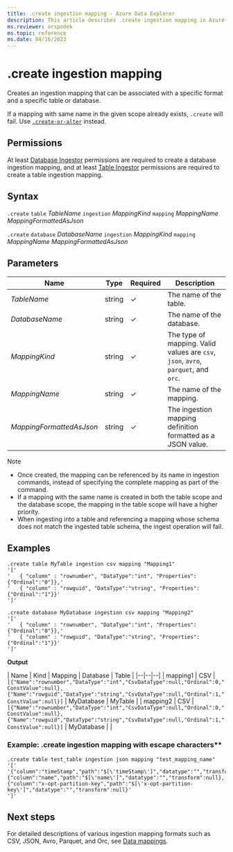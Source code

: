 ```yaml
---
title: .create ingestion mapping - Azure Data Explorer
description: This article describes .create ingestion mapping in Azure Data Explorer.
ms.reviewer: orspodek
ms.topic: reference
ms.date: 04/16/2023
---
```

# .create ingestion mapping

Creates an ingestion mapping that can be associated with a specific format and a specific table or database.

If a mapping with same name in the given scope already exists, `.create` will fail. Use [`.create-or-alter`](create-or-alter-ingestion-mapping-command.md) instead.

## Permissions

At least [Database Ingestor](access-control/role-based-access-control.md) permissions are required to create a database ingestion mapping, and at least [Table Ingestor](access-control/role-based-access-control.md) permissions are required to create a table ingestion mapping.

## Syntax

`.create` `table` *TableName* `ingestion` *MappingKind* `mapping` *MappingName* *MappingFormattedAsJson*

`.create` `database` *DatabaseName* `ingestion` *MappingKind* `mapping` *MappingName* *MappingFormattedAsJson*

## Parameters

|Name|Type|Required|Description|
|--|--|--|--|
| *TableName* | string | &check; | The name of the table.|
| *DatabaseName* | string | &check; | The name of the database.|
| *MappingKind* | string | &check; | The type of mapping. Valid values are `csv`, `json`, `avro`, `parquet`, and `orc`.|
| *MappingName* | string | &check; | The name of the mapping.|
| *MappingFormattedAsJson* | string | &check; | The ingestion mapping definition formatted as a JSON value.|

> [!NOTE]
>
> * Once created, the mapping can be referenced by its name in ingestion commands, instead of specifying the complete mapping as part of the command.
> * If a mapping with the same name is created in both the table scope and the database scope, the mapping in the table scope will have a higher priority.
> * When ingesting into a table and referencing a mapping whose schema does not match the ingested table schema, the ingest operation will fail.

## Examples
 
```kusto
.create table MyTable ingestion csv mapping "Mapping1"
'['
'   { "column" : "rownumber", "DataType":"int", "Properties":{"Ordinal":"0"}},'
'   { "column" : "rowguid", "DataType":"string", "Properties":{"Ordinal":"1"}}'
']'

.create database MyDatabase ingestion csv mapping "Mapping2"
'['
'   { "column" : "rownumber", "DataType":"int", "Properties":{"Ordinal":"0"}},'
'   { "column" : "rowguid", "DataType":"string", "Properties":{"Ordinal":"1"}}'
']'
```

**Output**

| Name | Kind | Mapping | Database | Table |
|--|--|--|
| mapping1 | CSV  | `[{"Name":"rownumber","DataType":"int","CsvDataType":null,"Ordinal":0,"ConstValue":null},{"Name":"rowguid","DataType":"string","CsvDataType":null,"Ordinal":1,"ConstValue":null}]` | MyDatabase | MyTable |
| mapping2 | CSV  | `[{"Name":"rownumber","DataType":"int","CsvDataType":null,"Ordinal":0,"ConstValue":null},{"Name":"rowguid","DataType":"string","CsvDataType":null,"Ordinal":1,"ConstValue":null}]` | MyDatabase | |

### Example: .create ingestion mapping with escape characters** 
 
```kusto
.create table test_table ingestion json mapping "test_mapping_name"
'['
'{"column":"timeStamp","path":"$[\'timeStamp\']","datatype":"","transform":null},{"column":"name","path":"$[\'name\']","datatype":"","transform":null},{"column":"x-opt-partition-key","path":"$[\'x-opt-partition-key\']","datatype":"","transform":null}'
']'
```

## Next steps

For detailed descriptions of various ingestion mapping formats such as CSV, JSON, Avro, Parquet, and Orc, see [Data mappings](mappings.md).
